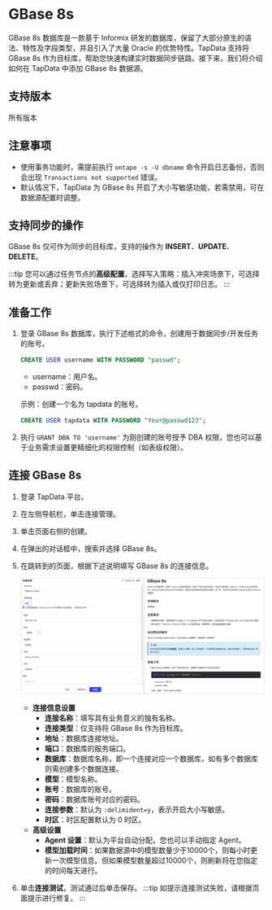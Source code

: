 # GBase 8s
GBase 8s 数据库是一款基于 Informix 研发的数据库，保留了大部分原生的语法、特性及字段类型，并且引入了大量 Oracle 的优势特性。TapData 支持将 GBase 8s 作为目标库，帮助您快速构建实时数据同步链路。接下来，我们将介绍如何在 TapData 中添加 GBase 8s 数据源。

## 支持版本

所有版本

## 注意事项

- 使用事务功能时，需提前执行 `ontape -s -U dbname` 命令开启日志备份，否则会出现 `Transactions not supported` 错误。
- 默认情况下，TapData 为 GBase 8s 开启了大小写敏感功能，若需禁用，可在数据源配置时调整。

## 支持同步的操作

GBase 8s 仅可作为同步的目标库，支持的操作为 **INSERT**、**UPDATE**、**DELETE**。

:::tip
您可以通过任务节点的**高级配置**，选择写入策略：插入冲突场景下，可选择转为更新或丢弃；更新失败场景下，可选择转为插入或仅打印日志。
:::

## 准备工作

1. 登录 GBase 8s 数据库，执行下述格式的命令，创建用于数据同步/开发任务的账号。

   ```sql
   CREATE USER username WITH PASSWORD "passwd";
   ```

   - username：用户名。
   - passwd：密码。

   示例：创建一个名为 tapdata 的账号。

   ```sql
   CREATE USER tapdata WITH PASSWORD "Your@passwd123";
   ```

2. 执行 `GRANT DBA TO 'username'` 为刚创建的账号授予 DBA  权限，您也可以基于业务需求设置更精细化的权限控制（如表级权限）。

## 连接 GBase 8s

1. 登录 TapData 平台。

2. 在左侧导航栏，单击连接管理。

3. 单击页面右侧的创建。

4. 在弹出的对话框中，搜索并选择 GBase 8s。

5. 在跳转到的页面，根据下述说明填写 GBase 8s 的连接信息。
   
   ![GBase 8s 连接示例](../../images/gbase_8s_connection.png)
   
   - **连接信息设置**
     - **连接名称**：填写具有业务意义的独有名称。
     - **连接类型**：仅支持将 GBase 8s 作为目标库。
     - **地址**：数据库连接地址。
     - **端口**：数据库的服务端口。
     - **数据库**：数据库名称，即一个连接对应一个数据库，如有多个数据库则需创建多个数据连接。
     - **模型**：模型名称。
     - **账号**：数据库的账号。
     - **密码**：数据库账号对应的密码。
     - **连接参数**：默认为 `:delimident=y`，表示开启大小写敏感。
     - **时区**：时区配置默认为 0 时区。
   - **高级设置**
     - **Agent 设置**：默认为平台自动分配，您也可以手动指定 Agent。
     - **模型加载时间**：如果数据源中的模型数量少于10000个，则每小时更新一次模型信息。但如果模型数量超过10000个，则刷新将在您指定的时间每天进行。
   
6. 单击**连接测试**，测试通过后单击保存。
    :::tip
    如提示连接测试失败，请根据页面提示进行修复。
    :::